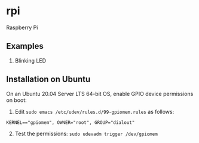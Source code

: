 # rpi
Raspberry Pi

## Examples
1. Blinking LED

## Installation on Ubuntu
On an Ubuntu 20.04 Server LTS 64-bit OS, enable GPIO device permissions on boot:
1. Edit `sudo emacs /etc/udev/rules.d/99-gpiomem.rules` as follows:
```
KERNEL=="gpiomem", OWNER="root", GROUP="dialout"
```
2. Test the permissions:  `sudo udevadm trigger /dev/gpiomem`

